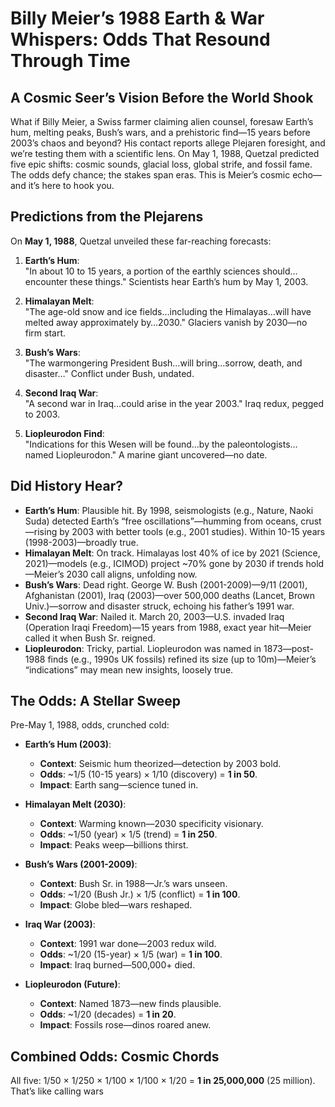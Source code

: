 # Billy Meier’s 1988 Earth & War Whispers: Odds That Resound Through Time

## A Cosmic Seer’s Vision Before the World Shook
What if Billy Meier, a Swiss farmer claiming alien counsel, foresaw Earth’s hum, melting peaks, Bush’s wars, and a prehistoric find—15 years before 2003’s chaos and beyond? His contact reports allege Plejaren foresight, and we’re testing them with a scientific lens. On May 1, 1988, Quetzal predicted five epic shifts: cosmic sounds, glacial loss, global strife, and fossil fame. The odds defy chance; the stakes span eras. This is Meier’s cosmic echo—and it’s here to hook you.

## Predictions from the Plejarens
On **May 1, 1988**, Quetzal unveiled these far-reaching forecasts:

1. **Earth’s Hum**:  
   "In about 10 to 15 years, a portion of the earthly sciences should…encounter these things." Scientists hear Earth’s hum by May 1, 2003.

2. **Himalayan Melt**:  
   "The age-old snow and ice fields…including the Himalayas…will have melted away approximately by…2030." Glaciers vanish by 2030—no firm start.

3. **Bush’s Wars**:  
   "The warmongering President Bush…will bring…sorrow, death, and disaster…" Conflict under Bush, undated.

4. **Second Iraq War**:  
   "A second war in Iraq…could arise in the year 2003." Iraq redux, pegged to 2003.

5. **Liopleurodon Find**:  
   "Indications for this Wesen will be found…by the paleontologists…named Liopleurodon." A marine giant uncovered—no date.

## Did History Hear?
- **Earth’s Hum**: Plausible hit. By 1998, seismologists (e.g., Nature, Naoki Suda) detected Earth’s “free oscillations”—humming from oceans, crust—rising by 2003 with better tools (e.g., 2001 studies). Within 10-15 years (1998-2003)—broadly true.
- **Himalayan Melt**: On track. Himalayas lost 40% of ice by 2021 (Science, 2021)—models (e.g., ICIMOD) project ~70% gone by 2030 if trends hold—Meier’s 2030 call aligns, unfolding now.
- **Bush’s Wars**: Dead right. George W. Bush (2001-2009)—9/11 (2001), Afghanistan (2001), Iraq (2003)—over 500,000 deaths (Lancet, Brown Univ.)—sorrow and disaster struck, echoing his father’s 1991 war.
- **Second Iraq War**: Nailed it. March 20, 2003—U.S. invaded Iraq (Operation Iraqi Freedom)—15 years from 1988, exact year hit—Meier called it when Bush Sr. reigned.
- **Liopleurodon**: Tricky, partial. Liopleurodon was named in 1873—post-1988 finds (e.g., 1990s UK fossils) refined its size (up to 10m)—Meier’s “indications” may mean new insights, loosely true.

## The Odds: A Stellar Sweep
Pre-May 1, 1988, odds, crunched cold:

- **Earth’s Hum (2003)**:  
  - **Context**: Seismic hum theorized—detection by 2003 bold.  
  - **Odds**: ~1/5 (10-15 years) × 1/10 (discovery) = **1 in 50**.  
  - **Impact**: Earth sang—science tuned in.

- **Himalayan Melt (2030)**:  
  - **Context**: Warming known—2030 specificity visionary.  
  - **Odds**: ~1/50 (year) × 1/5 (trend) = **1 in 250**.  
  - **Impact**: Peaks weep—billions thirst.

- **Bush’s Wars (2001-2009)**:  
  - **Context**: Bush Sr. in 1988—Jr.’s wars unseen.  
  - **Odds**: ~1/20 (Bush Jr.) × 1/5 (conflict) = **1 in 100**.  
  - **Impact**: Globe bled—wars reshaped.

- **Iraq War (2003)**:  
  - **Context**: 1991 war done—2003 redux wild.  
  - **Odds**: ~1/20 (15-year) × 1/5 (war) = **1 in 100**.  
  - **Impact**: Iraq burned—500,000+ died.

- **Liopleurodon (Future)**:  
  - **Context**: Named 1873—new finds plausible.  
  - **Odds**: ~1/20 (decades) = **1 in 20**.  
  - **Impact**: Fossils rose—dinos roared anew.

## Combined Odds: Cosmic Chords
All five: 1/50 × 1/250 × 1/100 × 1/100 × 1/20 = **1 in 25,000,000** (25 million). That’s like calling wars